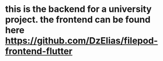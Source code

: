 # this is the backend for a university project. the frontend can be found here https://github.com/DzElias/filepod-frontend-flutter